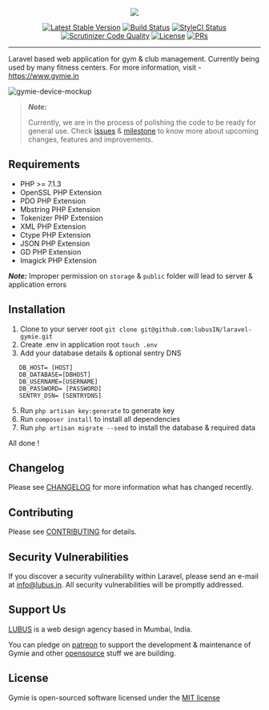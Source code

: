 <p  align="center"><img  src="https://user-images.githubusercontent.com/1039236/36820389-964422c0-1d13-11e8-8dac-d58014f59c24.png"></p>

<p align="center">
<a href="https://github.com/lubusIN/laravel-gymie/releases"><img src="https://img.shields.io/github/release/lubusIN/laravel-gymie.svg?style=flat-square" alt="Latest Stable Version"></a>
<a href="https://scrutinizer-ci.com/g/lubusIN/laravel-gymie/build-status/master"><img src="https://img.shields.io/scrutinizer/build/g/lubusIN/laravel-gymie.svg?style=flat-square" alt="Build Status"></a>
<a href="https://styleci.io/repos/123349662"><img src="https://styleci.io/repos/123349662/shield" alt="StyleCI Status"></a>
<a href="https://scrutinizer-ci.com/g/lubusIN/laravel-gymie"><img src="https://img.shields.io/scrutinizer/g/lubusin/laravel-gymie.svg?style=flat-square" alt="Scrutinizer Code Quality"></a>
<a href="https://github.com/lubusIN/laravel-gymie/blob/master/LICENSE.md"><img src="https://poser.pugx.org/lubusin/laravel-mojo/license?format=flat-square" alt="License"></a>
<a href="https://github.com/lubusin/laravel-gymie/blob/master/contributing.md"><img src="https://img.shields.io/badge/PRs-welcome-brightgreen.svg?style=flat-square" alt="PRs"></a>
</p>

----------

Laravel based web application for gym & club management. Currently being used by many fitness centers. For more information, visit - https://www.gymie.in
 
![gymie-device-mockup](https://user-images.githubusercontent.com/1039236/36820312-3f709262-1d13-11e8-8ee6-0529120b8ac1.png)

  

> ***Note:***
>
> Currently, we are in the process of polishing the code to be ready for general use. Check [issues](https://github.com/lubusIN/laravel-gymie/issues) & [milestone](https://github.com/lubusIN/laravel-gymie/milestones) to know more about upcoming changes, features and improvements.

## Requirements
- PHP >= 7.1.3
- OpenSSL PHP Extension
- PDO PHP Extension
- Mbstring PHP Extension
- Tokenizer PHP Extension
- XML PHP Extension
- Ctype PHP Extension
-  JSON PHP Extension
- GD PHP Extension
- Imagick PHP Extension 

***Note:***
Improper permission on `storage` & `public` folder will lead to server & application errors

##  Installation
 1. Clone to your server root `git clone git@github.com:lubusIN/laravel-gymie.git`
 2. Create .env in application root `touch .env`
 3. Add your database details & optional sentry DNS
 ```
	DB_HOST= [HOST]
	DB_DATABASE=[DBHOST]
	DB_USERNAME=[USERNAME]
	DB_PASSWORD= [PASSWORD]
	SENTRY_DSN= [SENTRYDNS]
 ```
 5. Run `php artisan key:generate` to generate key
 6. Run `composer install` to install all dependencies
 7. Run `php artisan migrate --seed` to install the database & required data
 
All done !

## Changelog
Please see [CHANGELOG](https://github.com/spatie/laravel-medialibrary/blob/master/CHANGELOG.md) for more information what has changed recently.

## Contributing
Please see [CONTRIBUTING](https://github.com/spatie/laravel-medialibrary/blob/master/CONTRIBUTING.md) for details.

##  Security Vulnerabilities
If you discover a security vulnerability within Laravel, please send an e-mail at info@lubus.in. All security vulnerabilities will be promptly addressed.  

##  Support Us
[LUBUS](http://lubus.in) is a web design agency based in Mumbai, India.

You can pledge on [patreon](https://www.patreon.com/lubus) to support the development & maintenance of Gymie and other [opensource](https://github.com/lubusIN/) stuff we are building.

##  License
Gymie is open-sourced software licensed under the [MIT license](http://opensource.org/licenses/MIT)